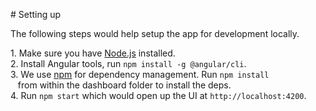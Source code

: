 # Setting up

The following steps would help setup the app for development locally.

1. Make sure you have [Node.js](https://nodejs.org/en/) installed.
2. Install Angular tools, run `npm install -g @angular/cli`.
3. We use [npm](https://www.npmjs.com/) for dependency management. Run `npm install`
   from within the dashboard folder to install the deps.
4. Run `npm start` which would open up the UI at `http://localhost:4200`.